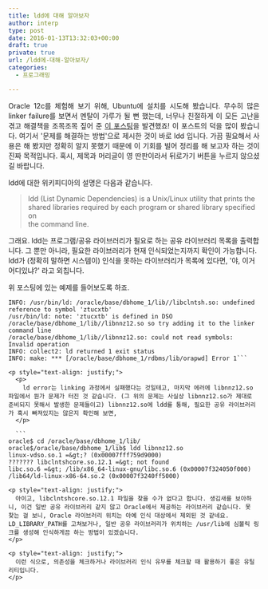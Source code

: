 ```yaml
---
title: ldd에 대해 알아보자
author: interp
type: post
date: 2016-01-13T13:32:03+00:00
draft: true
private: true
url: /ldd에-대해-알아보자/
categories:
  - 프로그래밍

---
```

<p style="text-align: justify;">
  Oracle 12c를 체험해 보기 위해, Ubuntu에 설치를 시도해 봤습니다. 무수히 많은 linker failure를 보면서 멘탈이 가루가 될 뻔 했는데, 너무나 친절하게 이 모든 고난을 겪고 해결책을 조목조목 짚어 준 <a class="tx-link" target="_blank" href="https://gemsofprogramming.wordpress.com/2013/09/19/installing-oracle-12c-on-ubuntu-12-04-64-bit-a-hard-journey-but-its-worth-it/" rel="noopener noreferrer">이 </a><a class="tx-link" target="_blank" href="https://gemsofprogramming.wordpress.com/2013/09/19/installing-oracle-12c-on-ubuntu-12-04-64-bit-a-hard-journey-but-its-worth-it/" rel="noopener noreferrer">포스팅</a>을 발견했죠! 이 포스트의 덕을 많이 봤습니다. 여기서 '문제를 해결하는 방법'으로 제시한 것이 바로 ldd 입니다. 가끔 필요해서 사용은 해 봤지만 정확히 알지 못했기 때문에 이 기회를 빌어 정리를 해 보고자 하는 것이 진짜 목적입니다. 혹시, 제목과 머리글이 영 딴판이라서 뒤로가기 버튼을 누르지 않으셨길 바랍니다.
</p>

ldd에 대한 위키피디아의 설명은 다음과 같습니다. 

<blockquote class="tx-quote-tistory">
  <p>
    ldd (List Dynamic Dependencies) is a Unix/Linux utility that prints the<br /> shared libraries required by each program or shared library specified on<br /> the command line.
  </p>
</blockquote>

<p style="text-align: justify;">
  <p>
    그래요. ldd는 프로그램/공유 라이브러리가 필요로 하는 공유 라이브러리 목록을 출력합니다. 그 뿐만 아니라, 필요한 라이브러리가 현재 인식되었는지까지 확인이 가능합니다. ldd가 (정확히 말하면 시스템이) 인식을 못하는 라이브러리가 목록에 있다면, '야, 이거 어디있냐?' 라고 외칩니다.
  </p>
  
  <p>
    위 포스팅에 있는 예제를 들어보도록 하죠.
  </p>
  
  ```
INFO: /usr/bin/ld: /oracle/base/dbhome_1/lib//libclntsh.so: undefined reference to symbol 'ztucxtb'
/usr/bin/ld: note: 'ztucxtb' is defined in DSO 
/oracle/base/dbhome_1/lib//libnnz12.so so try adding it to the linker command line
/oracle/base/dbhome_1/lib//libnnz12.so: could not read symbols: Invalid operation
INFO: collect2: ld returned 1 exit status
INFO: make: *** [/oracle/base/dbhome_1/rdbms/lib/orapwd] Error 1```
  
  <p style="text-align: justify;">
    <p>
      ld error는 linking 과정에서 실패했다는 것일테고, 마지막 에러에 libnnz12.so 파일에서 뭔가 문제가 터진 것 같습니다. (그 위의 문제는 사실상 libnnz12.so가 제대로 준비되지 못해서 발생한 문제들이고) libnnz12.so에 ldd를 통해, 필요한 공유 라이브러리가 혹시 빠져있지는 않은지 확인해 보면,
    </p>
    
    ```
oracle$ cd /oracle/base/dbhome_1/lib/
oracle$/oracle/base/dbhome_1/lib$ ldd libnnz12.so
linux-vdso.so.1 =&gt;? (0x00007fff759d9000)
??????? libclntshcore.so.12.1 =&gt; not found
libc.so.6 =&gt; /lib/x86_64-linux-gnu/libc.so.6 (0x00007f324050f000)
/lib64/ld-linux-x86-64.so.2 (0x00007f3240ff5000)
```
    
    <p style="text-align: justify;">
      아이고, libclntshcore.so.12.1 파일을 찾을 수가 없다고 합니다. 생김새를 보아하니, 이건 일반 공유 라이브러리 같지 않고 Oracle에서 제공하는 라이브러리 같습니다. 못 찾는 걸 보니, Oracle 라이브러리 위치는 아예 인식 대상에서 제외된 것 같네요. LD_LIBRARY_PATH를 고쳐보거나, 일반 공유 라이브러리가 위치하는 /usr/lib에 심볼릭 링크를 생성해 인식하게끔 하는 방법이 있겠습니다.
    </p>
    
    <p style="text-align: justify;">
      이런 식으로, 의존성을 체크하거나 라이브러리 인식 유무를 체크할 때 활용하기 좋은 유틸리티입니다.
    </p>